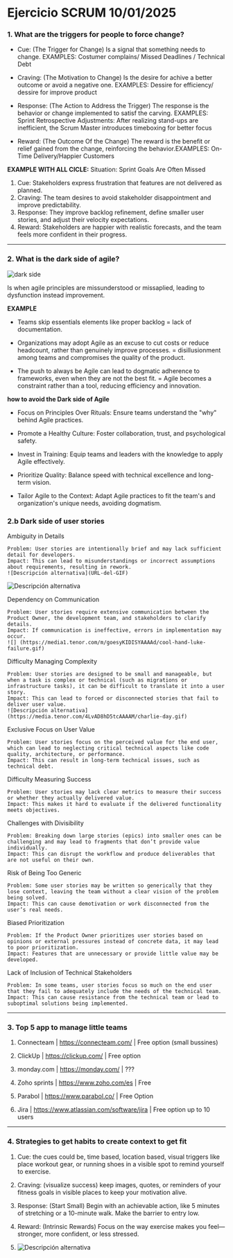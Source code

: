 # Ejercicio SCRUM 10/01/2025

### 1. What are the triggers for people to force change? 
 
 * Cue:
    (The Trigger for Change)
    Is a signal that something needs to change. EXAMPLES: Costumer complains/ Missed Deadlines / Technical Debt
 * Craving:
    (The Motivation to Change)
    Is the desire for achive a better outcome or avoid a negative one. EXAMPLES: Dessire for efficiency/ dessire for improve product
 * Response:
    (The Action to Address the Trigger)
    The response is the behavior or change implemented to satisf the carving. EXAMPLES: Sprint Retrospective Adjustments: After realizing stand-ups are inefficient, the Scrum Master introduces timeboxing for better focus

 * Reward:
    (The Outcome Of the Change)
    The reward is the benefit or relief gained from the change, reinforcing the behavior.EXAMPLES: On-Time Delivery/Happier Customers

**EXAMPLE WITH ALL CICLE:**
Situation: Sprint Goals Are Often Missed

1. Cue: Stakeholders express frustration that features are not delivered as planned.
2. Craving: The team desires to avoid stakeholder disappointment and improve predictability.
3. Response: They improve backlog refinement, define smaller user stories, and adjust their velocity expectations.
4. Reward: Stakeholders are happier with realistic forecasts, and the team feels more confident in their progress.
---

### 2. What is the dark side of agile?
![dark side](https://media.tenor.com/Y29XieO3ITkAAAAM/kermit-curse.gif)

 Is when agile principles are missunderstood or missaplied, leading to dysfunction instead improvement.

 **EXAMPLE**
  * Teams skip essentials elements like proper backlog = lack of documentation.

  * Organizations may adopt Agile as an excuse to cut costs or reduce headcount, rather than genuinely improve          processes. =  disillusionment among teams and compromises the quality of the product.

  * The push to always be Agile can lead to dogmatic adherence to frameworks, even when they are not the best fit. = Agile becomes a constraint rather than a tool, reducing efficiency and innovation.

 **how to avoid the Dark side of Agile**

 * Focus on Principles Over Rituals: Ensure teams understand the "why" behind Agile practices.

 * Promote a Healthy Culture: Foster collaboration, trust, and psychological safety.

 * Invest in Training: Equip teams and leaders with the knowledge to apply Agile effectively.

 * Prioritize Quality: Balance speed with technical excellence and long-term vision.

 * Tailor Agile to the Context: Adapt Agile practices to fit the team's and organization's unique needs, avoiding dogmatism.

 ### 2.b Dark side of user stories


 Ambiguity in Details

    Problem: User stories are intentionally brief and may lack sufficient detail for developers.
    Impact: This can lead to misunderstandings or incorrect assumptions about requirements, resulting in rework.
    ![Descripción alternativa](URL-del-GIF)
![Descripción alternativa](https://media.tenor.com/s67_QOnyXxcAAAAM/that-sounded-vague-as-hell-chris-redd.gif)


Dependency on Communication

    Problem: User stories require extensive communication between the Product Owner, the development team, and stakeholders to clarify details.
    Impact: If communication is ineffective, errors in implementation may occur.
    ![] (https://media1.tenor.com/m/goesyKIDISYAAAAd/cool-hand-luke-failure.gif)

Difficulty Managing Complexity

    Problem: User stories are designed to be small and manageable, but when a task is complex or technical (such as migrations or infrastructure tasks), it can be difficult to translate it into a user story.
    Impact: This can lead to forced or disconnected stories that fail to deliver user value.
    ![Descripción alternativa](https://media.tenor.com/4LvAD8hD5tcAAAAM/charlie-day.gif)

Exclusive Focus on User Value

    Problem: User stories focus on the perceived value for the end user, which can lead to neglecting critical technical aspects like code quality, architecture, or performance.
    Impact: This can result in long-term technical issues, such as technical debt.

Difficulty Measuring Success

    Problem: User stories may lack clear metrics to measure their success or whether they actually delivered value.
    Impact: This makes it hard to evaluate if the delivered functionality meets objectives.

Challenges with Divisibility

    Problem: Breaking down large stories (epics) into smaller ones can be challenging and may lead to fragments that don’t provide value individually.
    Impact: This can disrupt the workflow and produce deliverables that are not useful on their own.

Risk of Being Too Generic

    Problem: Some user stories may be written so generically that they lose context, leaving the team without a clear vision of the problem being solved.
    Impact: This can cause demotivation or work disconnected from the user’s real needs.

Biased Prioritization

    Problem: If the Product Owner prioritizes user stories based on opinions or external pressures instead of concrete data, it may lead to poor prioritization.
    Impact: Features that are unnecessary or provide little value may be developed.

Lack of Inclusion of Technical Stakeholders

    Problem: In some teams, user stories focus so much on the end user that they fail to adequately include the needs of the technical team.
    Impact: This can cause resistance from the technical team or lead to suboptimal solutions being implemented.

---

### 3. Top 5 app to manage little teams 

1. Connecteam | https://connecteam.com/ | Free option (small bussines)

2. ClickUp   | https://clickup.com/ | Free option

3. monday.com | https://monday.com/ | ???

4. Zoho sprints | https://www.zoho.com/es | Free

5. Parabol | https://www.parabol.co/ | Free Option

6. Jira | https://www.atlassian.com/software/jira | Free option up to 10  users

---

### 4. Strategies to get habits to create context to get fit 

 1. Cue: the cues could be, time based, location based, visual triggers like place workout gear, or running shoes in a visible spot to remind yourself to exercise.

2. Craving: (visualize success) keep images, quotes, or reminders of your fitness goals in visible places to keep your motivation alive.

3. Response: (Start Small) Begin with an achievable action, like 5 minutes of stretching or a 10-minute walk. Make the barrier to entry low. 

4. Reward: (Intrinsic Rewards) Focus on the way exercise makes you feel—stronger, more confident, or less stressed.
5. ![Descripción alternativa](https://tenor.com/es/view/omg-wow-wow-meme-omg-wow-gif-download-omg-meme-gif-25892525)
